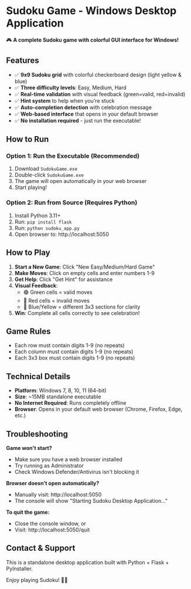# Sudoku Game - Windows Desktop Application

🎮 **A complete Sudoku game with colorful GUI interface for Windows!**

## Features

- ✅ **9x9 Sudoku grid** with colorful checkerboard design (light yellow & blue)
- ✅ **Three difficulty levels**: Easy, Medium, Hard  
- ✅ **Real-time validation** with visual feedback (green=valid, red=invalid)
- ✅ **Hint system** to help when you're stuck
- ✅ **Auto-completion detection** with celebration message
- ✅ **Web-based interface** that opens in your default browser
- ✅ **No installation required** - just run the executable!

## How to Run

### Option 1: Run the Executable (Recommended)
1. Download `SudokuGame.exe` 
2. Double-click `SudokuGame.exe`
3. The game will open automatically in your web browser
4. Start playing!

### Option 2: Run from Source (Requires Python)
1. Install Python 3.11+
2. Run: `pip install flask`
3. Run: `python sudoku_app.py`
4. Open browser to: http://localhost:5050

## How to Play

1. **Start a New Game**: Click "New Easy/Medium/Hard Game"
2. **Make Moves**: Click on empty cells and enter numbers 1-9
3. **Get Help**: Click "Get Hint" for assistance
4. **Visual Feedback**: 
   - 🟢 Green cells = valid moves
   - 🔴 Red cells = invalid moves
   - 🔵 Blue/Yellow = different 3x3 sections for clarity
5. **Win**: Complete all cells correctly to see celebration!

## Game Rules

- Each row must contain digits 1-9 (no repeats)
- Each column must contain digits 1-9 (no repeats)  
- Each 3x3 box must contain digits 1-9 (no repeats)

## Technical Details

- **Platform**: Windows 7, 8, 10, 11 (64-bit)
- **Size**: ~15MB standalone executable
- **No Internet Required**: Runs completely offline
- **Browser**: Opens in your default web browser (Chrome, Firefox, Edge, etc.)

## Troubleshooting

**Game won't start?**
- Make sure you have a web browser installed
- Try running as Administrator
- Check Windows Defender/Antivirus isn't blocking it

**Browser doesn't open automatically?**
- Manually visit: http://localhost:5050
- The console will show "Starting Sudoku Desktop Application..."

**To quit the game:**
- Close the console window, or
- Visit: http://localhost:5050/quit

## Contact & Support

This is a standalone desktop application built with Python + Flask + PyInstaller.

Enjoy playing Sudoku! 🧩✨